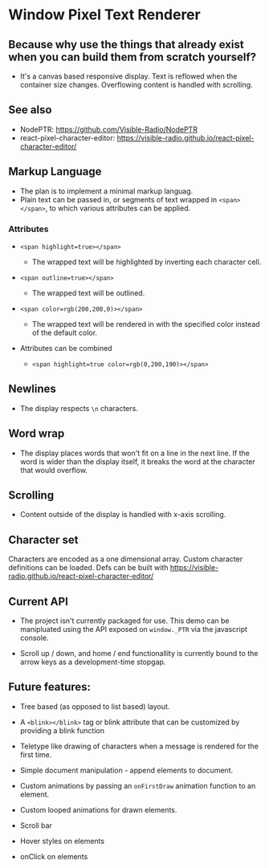 # Window Pixel Text Renderer

## Because why use the things that already exist when you can build them from scratch yourself?

- It's a canvas based responsive display. Text is reflowed when the container size changes. Overflowing content is handled with scrolling.

## See also

- NodePTR:
  https://github.com/Visible-Radio/NodePTR
- react-pixel-character-editor:
  https://visible-radio.github.io/react-pixel-character-editor/

## Markup Language

- The plan is to implement a minimal markup languag.
- Plain text can be passed in, or segments of text wrapped in `<span></span>`, to which various attributes can be applied.

### Attributes

- `<span highlight=true></span>`

  - The wrapped text will be highlighted by inverting each character cell.

- `<span outline=true></span>`

  - The wrapped text will be outlined.

- `<span color=rgb(200,200,0)></span>`

  - The wrapped text will be rendered in with the specified color instead of the default color.

- Attributes can be combined
  - `<span highlight=true color=rgb(0,200,190)></span>`

## Newlines

- The display respects `\n` characters.

## Word wrap

- The display places words that won't fit on a line in the next line. If the word is wider than the display itself, it breaks the word at the character that would overflow.

## Scrolling

- Content outside of the display is handled with x-axis scrolling.

## Character set

Characters are encoded as a one dimensional array. Custom character definitions can be loaded.
Defs can be built with https://visible-radio.github.io/react-pixel-character-editor/

## Current API

- The project isn't currently packaged for use. This demo can be manipluated using the API exposed on `window._PTR` via the javascript console.

- Scroll up / down, and home / end functionallity is currently bound to the arrow keys as a development-time stopgap.

## Future features:

- Tree based (as opposed to list based) layout.

- A `<blink></blink>` tag or blink attribute that can be customized by providing a blink function

- Teletype like drawing of characters when a message is rendered for the first time.

- Simple document manipulation - append elements to document.

- Custom animations by passing an `onFirstDraw` animation function to an element.

- Custom looped animations for drawn elements.

- Scroll bar

- Hover styles on elements

- onClick on elements
